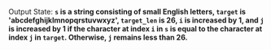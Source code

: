 Output State: **`s` is a string consisting of small English letters, `target` is 'abcdefghijklmnopqrstuvwxyz', `target_len` is 26, `i` is increased by 1, and `j` is increased by 1 if the character at index `i` in `s` is equal to the character at index `j` in `target`. Otherwise, `j` remains less than 26.**